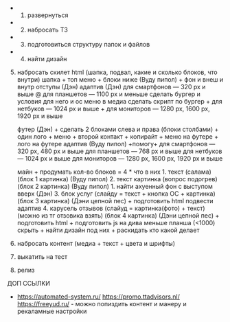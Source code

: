 + 1. развернуться 
+ 2. набросать ТЗ 
+ 3. подготовиться структуру папок и файлов 
+ 4. найти дизайн
5. набросать скилет html (шапка, подвал, какие и сколько блоков, что внутри)
	шапка
		+ топ меню
		+ блоки ниже (Вуду пипол)
		+ фон и внеш и внутр отступы (Дэн)
		адаптив (Дэн)
			для смартфонов — 320 px и выше
			@ для планшетов — 1100 px и меньше
				сделать бургер и условия для него и ос меню в медиа
				сделать скрипт по бургер
			+ для нетбуков — 1024 px и выше
			+ для мониторов — 1280 px, 1600 px, 1920 px и выше

	футер (Дэн)
		+ сделать 2 блоками слева и права (блоки столбами) 
		+ один лого + меню 
		+ второй контакт + копирайт
		+ меню на футере
		+ лого на футере
		адаптив (Вуду пипол) +помогу+
			для смартфонов — 320 px, 480 px и выше
			для планшетов — 768 px и выше
			для нетбуков — 1024 px и выше
			для мониторов — 1280 px, 1600 px, 1920 px и выше
			
	майн 
		+ продумать кол-во блоков = 4
		* что в них
			1. текст (салама) (блок 1 картинка) (Вуду пипол)
			2. текст картинка (вопрос подогрев) (блок 2 картинка) (Вуду пипол)
				1. найти ахуенный фон с выступом вверх (Дэн)
			3. блок услуг (слайду = текст + кнопка ОС + картинка) (блок 3 картинка) (Дэни цепной пес)
				+ подготовить html 
				подвести адаптив
			4. карусель отзывов (слайуд = картинка(фото) + текст) (можно из тг отзовика взять) (блок 4 картинка) (Дэни цепной пес)
				+ подготовить html
				+ подготовить js
				на дива меньше планша (<1000) скрыть
		+ найти дизайн под них
		+ раскидать кто какой делает
7. набросать контент (медиа + текст + цвета и шрифты)
8. выкатить на тест 
9. релиз



ДОП ССЫЛКИ
 - https://automated-system.ru/
   https://promo.ttadvisors.nl/
   https://freeyud.ru/ - можно попиздить контент и манеру и рекаламные настройки